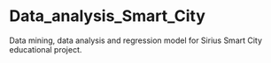 # Data_analysis_Smart_City

Data mining, data analysis and regression model for Sirius Smart City educational project.
